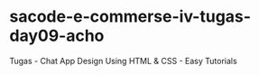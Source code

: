 # sacode-e-commerse-iv-tugas-day09-acho
Tugas - Chat App Design Using HTML &amp; CSS - Easy Tutorials
